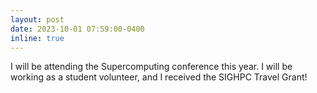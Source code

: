 ```yaml
---
layout: post
date: 2023-10-01 07:59:00-0400
inline: true
---
```


I will be attending the Supercomputing conference this year. I will be working as a student volunteer, and I received the SIGHPC Travel Grant!
